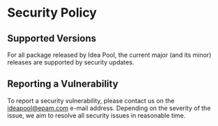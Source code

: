 # Security Policy

## Supported Versions

For all package released by Idea Pool, the current major (and its minor) 
releases are supported by security updates.

## Reporting a Vulnerability

To report a security vulnerability, please contact us on the ideapool@epam.com
e-mail address. Depending on the severity of the issue, we aim to resolve all
security issues in reasonable time.
